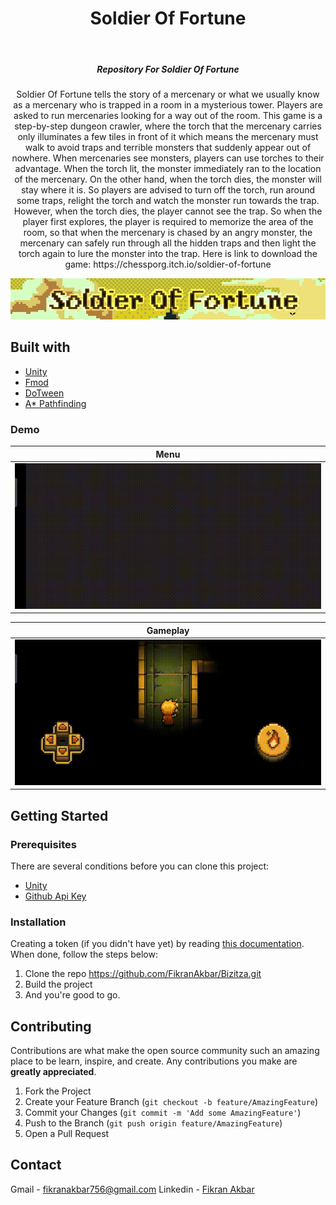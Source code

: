 <!-- ABOUT THE PROJECT -->
<h1 align="center">Soldier Of Fortune</h1></br>

<h5 align="center">
Repository For Soldier Of Fortune
</h5>

<p align="center">
Soldier Of Fortune tells the story of a mercenary or what we usually know as a mercenary who is trapped in a room in a mysterious tower. Players are asked to run mercenaries looking for a way out of the room. This game is a step-by-step dungeon crawler, where the torch that the mercenary carries only illuminates a few tiles in front of it which means the mercenary must walk to avoid traps and terrible monsters that suddenly appear out of nowhere. When mercenaries see monsters, players can use torches to their advantage. When the torch lit, the monster immediately ran to the location of the mercenary. On the other hand, when the torch dies, the monster will stay where it is. So players are advised to turn off the torch, run around some traps, relight the torch and watch the monster run towards the trap. However, when the torch dies, the player cannot see the trap. So when the player first explores, the player is required to memorize the area of ​​the room, so that when the mercenary is chased by an angry monster, the mercenary can safely run through all the hidden traps and then light the torch again to lure the monster into the trap. Here is link to download the game: https://chessporg.itch.io/soldier-of-fortune
</p>

<p align="center">
<img src="SOF_header.jpeg">
</p>

## Built with

- [Unity](https://developer.android.com/studio/)
- [Fmod](https://www.fmod.com/)
- [DoTween](http://dotween.demigiant.com/)
- [A* Pathfinding](https://arongranberg.com/astar/)

### Demo

Menu |
--- |
<img src="menu.gif"/> |

Gameplay |
--- |
<img src="gameplay.gif"/> |


## Getting Started

### Prerequisites

There are several conditions before you can clone this project:
- [Unity](https://developer.android.com/studio/)
- [Github Api Key](https://github.com/settings/tokens)

### Installation

Creating a token (if you didn't have yet) by reading [this documentation](https://docs.github.com/en/authentication/keeping-your-account-and-data-secure/creating-a-personal-access-token). When done, follow the steps below:
1. Clone the repo https://github.com/FikranAkbar/Bizitza.git
2. Build the project
3. And you're good to go.

<!-- CONTRIBUTING -->
## Contributing

Contributions are what make the open source community such an amazing place to be learn, inspire, and create. Any contributions you make are **greatly appreciated**.

1. Fork the Project
2. Create your Feature Branch (`git checkout -b feature/AmazingFeature`)
3. Commit your Changes (`git commit -m 'Add some AmazingFeature'`)
4. Push to the Branch (`git push origin feature/AmazingFeature`)
5. Open a Pull Request

<!-- CONTACT -->
## Contact

Gmail - fikranakbar756@gmail.com
Linkedin - [Fikran Akbar](https://www.linkedin.com/in/fikran-akbar-1ab958169/)
